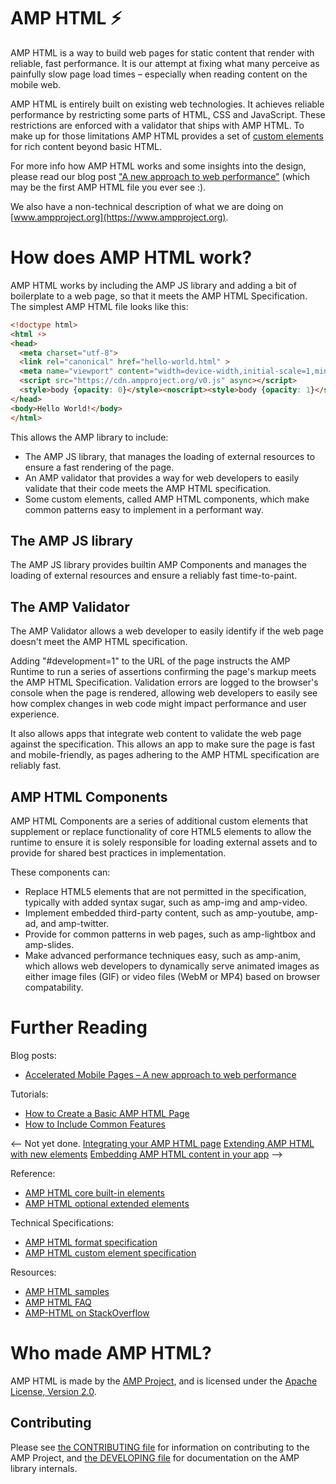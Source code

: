 <!---
Copyright 2015 The AMP HTML Authors. All Rights Reserved.

Licensed under the Apache License, Version 2.0 (the "License");
you may not use this file except in compliance with the License.
You may obtain a copy of the License at

      http://www.apache.org/licenses/LICENSE-2.0

Unless required by applicable law or agreed to in writing, software
distributed under the License is distributed on an "AS-IS" BASIS,
WITHOUT WARRANTIES OR CONDITIONS OF ANY KIND, either express or implied.
See the License for the specific language governing permissions and
limitations under the License.
-->

# AMP HTML ⚡

AMP HTML is a way to build web pages for static content that render with reliable, fast performance. It is our attempt at fixing what many perceive as painfully slow page load times – especially when reading content on the mobile web.

AMP HTML is entirely built on existing web technologies. It achieves reliable performance by restricting some parts of HTML, CSS and JavaScript. These restrictions are enforced with a validator that ships with AMP HTML. To make up for those limitations AMP HTML provides a set of [custom elements](http://www.html5rocks.com/en/tutorials/webcomponents/customelements/) for rich content beyond basic HTML.

For more info how AMP HTML works and some insights into the design, please read our blog post ["A new approach to web performance"](https://www.ampproject.org/how-it-works/) (which may be the first AMP HTML file you ever see :).

We also have a non-technical description of what we are doing on [www.ampproject.org](https://www.ampproject.org).

# How does AMP HTML work?

AMP HTML works by including the AMP JS library and adding a bit of boilerplate to a web page, so that it meets the AMP HTML Specification. The simplest AMP HTML file looks like this:

```html
<!doctype html>
<html ⚡>
<head>
  <meta charset="utf-8">
  <link rel="canonical" href="hello-world.html" >
  <meta name="viewport" content="width=device-width,initial-scale=1,minimum-scale=1,maximum-scale=1,user-scalable=no,minimal-ui">
  <script src="https://cdn.ampproject.org/v0.js" async></script>
  <style>body {opacity: 0}</style><noscript><style>body {opacity: 1}</style></noscript>
</head>
<body>Hello World!</body>
</html>
```

This allows the AMP library to include:
* The AMP JS library, that manages the loading of external resources to ensure a
  fast rendering of the page.
* An AMP validator that provides a way for web developers to easily validate
  that their code meets the AMP HTML specification.
* Some custom elements, called AMP HTML components, which make common patterns
  easy to implement in a performant way.

## The AMP JS library

The AMP JS library provides builtin AMP Components and manages the loading of external resources
and ensure a reliably fast time-to-paint.

## The AMP Validator

The AMP Validator allows a web developer to easily identify if the web page
doesn't meet the AMP HTML specification.

Adding "#development=1" to the URL of the page instructs the AMP Runtime to run
a series of assertions confirming the page's markup meets the AMP HTML
Specification.  Validation errors are logged to the browser's console when the
page is rendered, allowing web developers to easily see how complex changes in
web code might impact performance and user experience.

It also allows apps that integrate web content to validate the web page against
the specification.  This allows an app to make sure the page is fast and
mobile-friendly, as pages adhering to the AMP HTML specification are reliably
fast.

## AMP HTML Components

AMP HTML Components are a series of additional custom elements that supplement
or replace functionality of core HTML5 elements to allow the runtime to ensure
it is solely responsible for loading external assets and to provide for shared
best practices in implementation.

These components can:
* Replace HTML5 elements that are not permitted in the specification, typically
  with added syntax sugar, such as amp-img and amp-video.
* Implement embedded third-party content, such as amp-youtube, amp-ad, and
  amp-twitter.
* Provide for common patterns in web pages, such as amp-lightbox and
  amp-slides.
* Make advanced performance techniques easy, such as amp-anim, which allows web
  developers to dynamically serve animated images as either image files (GIF)
  or video files (WebM or MP4) based on browser compatability.

# Further Reading

Blog posts:
 * [Accelerated Mobile Pages – A new approach to web performance](https://www.ampproject.org/how-it-works/)

Tutorials:
* [How to Create a Basic AMP HTML Page](docs/create_page.md)
* [How to Include Common Features](docs/include_features.md)

<--
Not yet done.
[Integrating your AMP HTML page](docs/integrating.md)
[Extending AMP HTML with new elements](docs/extending.md)
[Embedding AMP HTML content in your app](docs/embedding.md)
-->

Reference:
* [AMP HTML core built-in elements](builtins/README.md)
* [AMP HTML optional extended elements](extensions/README.md)

Technical Specifications:
* [AMP HTML format specification](spec/amp-html-format.md)
* [AMP HTML custom element specification](spec/amp-html-components.md)

Resources:
* [AMP HTML samples](examples/)
* [AMP HTML FAQ](docs/FAQ.md)
* [AMP-HTML on StackOverflow](https://stackoverflow.com/questions/tagged/amp-html)

# Who made AMP HTML?

AMP HTML is made by the [AMP Project](https://www.ampproject.org/), and is licensed
under the [Apache License, Version 2.0](LICENSE).

## Contributing

Please see [the CONTRIBUTING file](CONTRIBUTING.md) for information on contributing to the AMP Project, and [the DEVELOPING file](DEVELOPING.md) for documentation on the AMP library internals.
